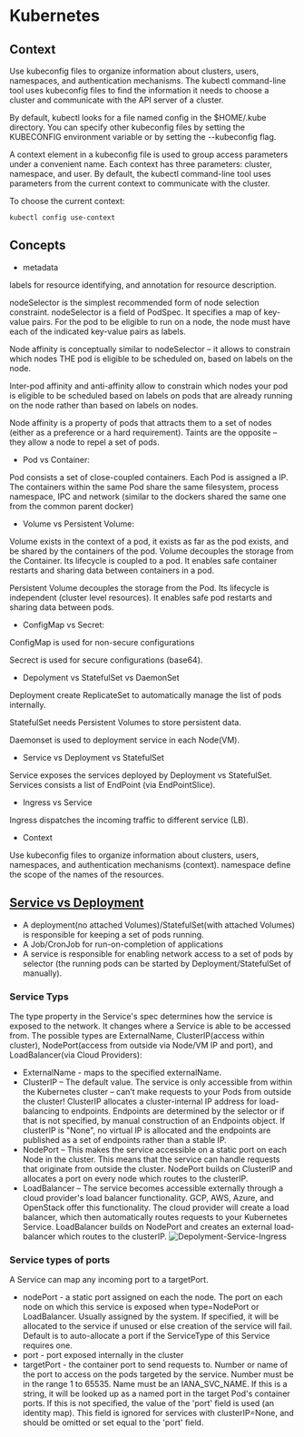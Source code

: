 
# Kubernetes

## Context
Use kubeconfig files to organize information about clusters, users, namespaces, and authentication mechanisms. The kubectl command-line tool uses kubeconfig files to find the information it needs to choose a cluster and communicate with the API server of a cluster.

By default, kubectl looks for a file named config in the $HOME/.kube directory. You can specify other kubeconfig files by setting the KUBECONFIG environment variable or by setting the --kubeconfig flag.

A context element in a kubeconfig file is used to group access parameters under a convenient name. Each context has three parameters: cluster, namespace, and user. By default, the kubectl command-line tool uses parameters from the current context to communicate with the cluster.

To choose the current context:
```
kubectl config use-context
```

## Concepts
- metadata

labels for resource identifying, and annotation for resource description. 

nodeSelector is the simplest recommended form of node selection constraint. nodeSelector is a field of PodSpec. It specifies a map of key-value pairs. For the pod to be eligible to run on a node, the node must have each of the indicated key-value pairs as labels. 

Node affinity is conceptually similar to nodeSelector – it allows to constrain which nodes THE pod is eligible to be scheduled on, based on labels on the node. 

Inter-pod affinity and anti-affinity allow to constrain which nodes your pod is eligible to be scheduled based on labels on pods that are already running on the node rather than based on labels on nodes.

Node affinity is a property of pods that attracts them to a set of nodes (either as a preference or a hard requirement). Taints are the opposite – they allow a node to repel a set of pods.


- Pod vs Container:

Pod consists a set of close-coupled containers. Each Pod is assigned a IP. The containers within the same Pod share the same filesystem, process namespace, IPC and network (similar to the dockers shared the same one from the common parent docker) 

- Volume vs Persistent Volume:

Volume exists in the context of a pod, it exists as far as the pod exists, and be shared by the containers of the pod. Volume decouples the storage from the Container. Its lifecycle is coupled to a pod. It enables safe container restarts and sharing data between containers in a pod.

Persistent Volume decouples the storage from the Pod. Its lifecycle is independent (cluster level resources). It enables safe pod restarts and sharing data between pods.

- ConfigMap vs Secret:

ConfigMap is used for non-secure configurations

Secrect is used for secure configurations (base64). 

- Depolyment vs StatefulSet vs DaemonSet

Deployment create ReplicateSet to automatically manage the list of pods internally.

StatefulSet needs Persistent Volumes to store persistent data.

Daemonset is used to deployment service in each Node(VM).

- Service vs Deployment vs StatefulSet 

Service exposes the services deployed by Deployment vs StatefulSet. Services consists a list of EndPoint (via EndPointSlice). 

- Ingress vs Service

Ingress dispatches the incoming traffic to different service (LB).

- Context

Use kubeconfig files to organize information about clusters, users, namespaces, and authentication mechanisms (context). namespace define the scope of the names of the resources.

## [Service vs Deployment](https://matthewpalmer.net/kubernetes-app-developer/articles/service-kubernetes-example-tutorial.html)
- A deployment(no attached Volumes)/StatefulSet(with attached Volumes) is responsible for keeping a set of pods running.
- A Job/CronJob for run-on-completion of applications
- A service is responsible for enabling network access to a set of pods by selector (the running pods can be started by Deployment/StatefulSet of manually).

### Service Typs
The type property in the Service's spec determines how the service is exposed to the network. It changes where a Service is able to be accessed from. The possible types are ExternalName, ClusterIP(access within cluster), NodePort(access from outside via Node/VM IP and port), and LoadBalancer(via Cloud Providers):
- ExternalName - maps to the specified externalName.
- ClusterIP – The default value. The service is only accessible from within the Kubernetes cluster – can’t make requests to your Pods from outside the cluster! ClusterIP allocates a cluster-internal IP address for load-balancing to endpoints. Endpoints are determined by the selector or if that is not specified, by manual construction of an Endpoints object. If clusterIP is "None", no virtual IP is allocated and the endpoints are published as a set of endpoints rather than a stable IP.
- NodePort – This makes the service accessible on a static port on each Node in the cluster. This means that the service can handle requests that originate from outside the cluster. NodePort builds on ClusterIP and allocates a port on every node which routes to the clusterIP.
- LoadBalancer – The service becomes accessible externally through a cloud provider's load balancer functionality. GCP, AWS, Azure, and OpenStack offer this functionality. The cloud provider will create a load balancer, which then automatically routes requests to your Kubernetes Service. LoadBalancer builds on NodePort and creates an external load-balancer which routes to the clusterIP.
![Depolyment-Service-Ingress](https://miro.medium.com/max/2140/1*MW3_z3K1EDHiAuOXbMFydw.png)

 ### Service types of ports
 A Service can map any incoming port to a targetPort.
 - nodePort - a static port assigned on each the node. The port on each node on which this service is exposed when type=NodePort or LoadBalancer. Usually assigned by the system. If specified, it will be allocated to the service if unused or else creation of the service will fail. Default is to auto-allocate a port if the ServiceType of this Service requires one.
 - port - port exposed internally in the cluster
 - targetPort - the container port to send requests to. Number or name of the port to access on the pods targeted by the service. Number must be in the range 1 to 65535. Name must be an IANA_SVC_NAME. If this is a string, it will be looked up as a named port in the target Pod's container ports. If this is not specified, the value of the 'port' field is used (an identity map). This field is ignored for services with clusterIP=None, and should be omitted or set equal to the 'port' field. 
